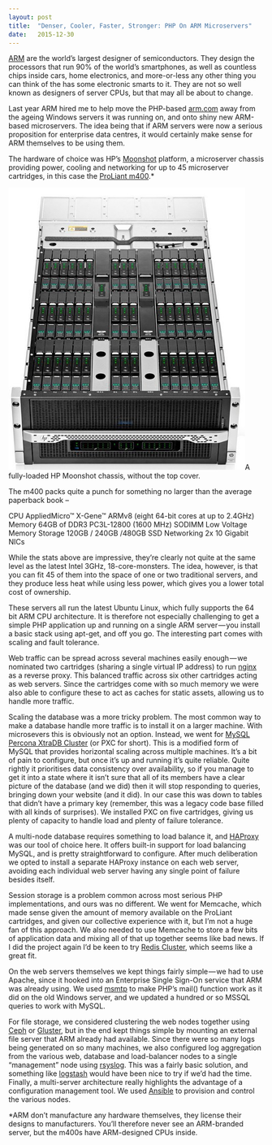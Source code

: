 ```yaml
---
layout:	post
title:	"Denser, Cooler, Faster, Stronger: PHP On ARM Microservers"
date:	2015-12-30
---
```


[ARM](http://www.arm.com/) are the world’s largest designer of semiconductors. They design the processors that run 90% of the world’s smartphones, as well as countless chips inside cars, home electronics, and more-or-less any other thing you can think of the has some electronic smarts to it. They are not so well known as designers of server CPUs, but that may all be about to change.

Last year ARM hired me to help move the PHP-based [arm.com](http://arm.com/) away from the ageing Windows servers it was running on, and onto shiny new ARM-based microservers. The idea being that if ARM servers were now a serious proposition for enterprise data centres, it would certainly make sense for ARM themselves to be using them.

The hardware of choice was HP’s [Moonshot](https://www.hpe.com/uk/en/servers/moonshot.html) platform, a microserver chassis providing power, cooling and networking for up to 45 microserver cartridges, in this case the [ProLiant m400](http://www8.hp.com/uk/en/products/proliant-servers/product-detail.html?oid=7398907).*

![](/img/0*JGnSU2_IPJtsl5uI.jpg)A fully-loaded HP Moonshot chassis, without the top cover.

The m400 packs quite a punch for something no larger than the average paperback book –

CPU AppliedMicro™ X-Gene™ ARMv8 (eight 64-bit cores at up to 2.4GHz) Memory 64GB of DDR3 PC3L-12800 (1600 MHz) SODIMM Low Voltage Memory Storage 120GB / 240GB /480GB SSD Networking 2x 10 Gigabit NICs

While the stats above are impressive, they’re clearly not quite at the same level as the latest Intel 3GHz, 18-core-monsters. The idea, however, is that you can fit 45 of them into the space of one or two traditional servers, and they produce less heat while using less power, which gives you a lower total cost of ownership.

These servers all run the latest Ubuntu Linux, which fully supports the 64 bit ARM CPU architecture. It is therefore not especially challenging to get a simple PHP application up and running on a single ARM server — you install a basic stack using apt-get, and off you go. The interesting part comes with scaling and fault tolerance.

Web traffic can be spread across several machines easily enough — we nominated two cartridges (sharing a single virtual IP address) to run [nginx](https://www.nginx.com/) as a reverse proxy. This balanced traffic across six other cartridges acting as web servers. Since the cartridges come with so much memory we were also able to configure these to act as caches for static assets, allowing us to handle more traffic.

Scaling the database was a more tricky problem. The most common way to make a database handle more traffic is to install it on a larger machine. With microsevers this is obviously not an option. Instead, we went for [MySQL Percona XtraDB Cluster](https://www.percona.com/software/mysql-database/percona-xtradb-cluster) (or PXC for short). This is a modified form of MySQL that provides horizontal scaling across multiple machines. It’s a bit of pain to configure, but once it’s up and running it’s quite reliable. Quite rightly it prioritises data consistency over availability, so if you manage to get it into a state where it isn’t sure that all of its members have a clear picture of the database (and we did) then it will stop responding to queries, bringing down your website (and it did). In our case this was down to tables that didn’t have a primary key (remember, this was a legacy code base filled with all kinds of surprises). We installed PXC on five cartridges, giving us plenty of capacity to handle load and plenty of failure tolerance.

A multi-node database requires something to load balance it, and [HAProxy](http://www.haproxy.org/) was our tool of choice here. It offers built-in support for load balancing MySQL, and is pretty straightforward to configure. After much deliberation we opted to install a separate HAProxy instance on each web server, avoiding each individual web server having any single point of failure besides itself.

Session storage is a problem common across most serious PHP implementations, and ours was no different. We went for Memcache, which made sense given the amount of memory available on the ProLiant cartridges, and given our collective experience with it, but I’m not a huge fan of this approach. We also needed to use Memcache to store a few bits of application data and mixing all of that up together seems like bad news. If I did the project again I’d be keen to try [Redis Cluster](http://redis.io/topics/cluster-tutorial), which seems like a great fit.

On the web servers themselves we kept things fairly simple — we had to use Apache, since it hooked into an Enterprise Single Sign-On service that ARM was already using. We used [msmtp](https://jezhalford.com/2015/01/28/php-mail-function-linux-and-an-external-smtp-server/) to make PHP’s mail() function work as it did on the old Windows server, and we updated a hundred or so MSSQL queries to work with MySQL.

For file storage, we considered clustering the web nodes together using [Ceph](http://ceph.com/) or [Gluster](https://www.gluster.org/), but in the end kept things simple by mounting an external file server that ARM already had available. Since there were so many logs being generated on so many machines, we also configured log aggregation from the various web, database and load-balancer nodes to a single “management” node using [rsyslog](http://www.rsyslog.com/). This was a fairly basic solution, and something like [logstash](https://www.elastic.co/products/logstash) would have been nice to try if we’d had the time. Finally, a multi-server architecture really highlights the advantage of a configuration management tool. We used [Ansible](http://www.ansible.com/) to provision and control the various nodes.

*ARM don’t manufacture any hardware themselves, they license their designs to manufacturers. You’ll therefore never see an ARM-branded server, but the m400s have ARM-designed CPUs inside.
